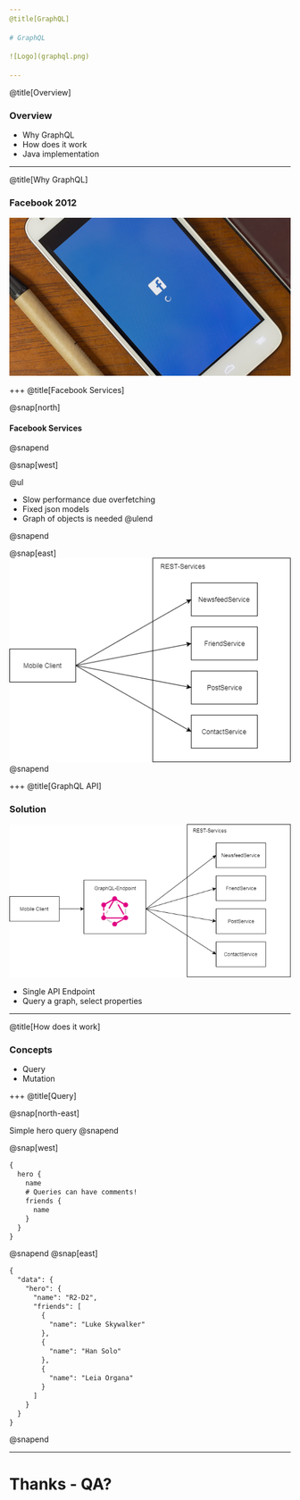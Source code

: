 ```yaml
---
@title[GraphQL]

# GraphQL

![Logo](graphql.png)

---
```

@title[Overview]
### Overview
* Why GraphQL
* How does it work
* Java implementation

---
@title[Why GraphQL]

### Facebook 2012
![facebook](facebook_loading.jpg)



+++
@title[Facebook Services]

@snap[north]
<h4>Facebook Services</h4>
@snapend

@snap[west]

@ul
- Slow performance due overfetching
- Fixed json models
- Graph of objects is needed
@ulend

@snapend

@snap[east]
![](facebook_services.png)
@snapend


+++
@title[GraphQL API]

### Solution
![architecture_new](facebook_services_new.png)

* Single API Endpoint
* Query a graph, select properties

---
@title[How does it work]

### Concepts

* Query
* Mutation

+++
@title[Query]

@snap[north-east]

Simple hero query
@snapend

@snap[west]
```
{
  hero {
    name
    # Queries can have comments!
    friends {
      name
    }
  }
}
```
@snapend
@snap[east]
```
{
  "data": {
    "hero": {
      "name": "R2-D2",
      "friends": [
        {
          "name": "Luke Skywalker"
        },
        {
          "name": "Han Solo"
        },
        {
          "name": "Leia Organa"
        }
      ]
    }
  }
}
```
@snapend

---

# Thanks - QA?
